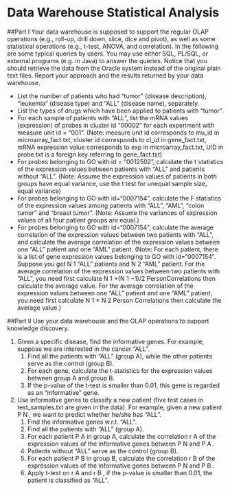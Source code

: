 # Data Warehouse Statistical Analysis

##Part I
Your data warehouse is supposed to support the regular OLAP operations (e.g., roll-up,
drill down, slice, dice and pivot), as well as some statistical operations (e.g., t-test,
ANOVA, and correlation). In the following are some typical queries by users. You may
use either SQL, PL/SQL, or external programs (e.g. in Java) to answer the queries. Notice
that you should retrieve the data from the Oracle system instead of the original plain text
files. Report your approach and the results returned by your data warehouse.
<ul>
<li>List the number of patients who had “tumor” (disease description), “leukemia” (disease type) and
“ALL” (disease name), separately.
<li>List the types of drugs which have been applied to patients with “tumor”.
<li>For each sample of patients with “ALL”, list the mRNA values (expression) of probes in cluster
id “00002” for each experiment with measure unit id = “001”. (Note: measure unit id corresponds
to mu_id in microarray_fact.txt, cluster id corresponds to cl_id in gene_fact.txt, mRNA expression
value corresponds to exp in microarray_fact.txt, UID in probe.txt is a foreign key referring to
gene_fact.txt)
<li>For probes belonging to GO with id = “0012502”, calculate the t statistics of the expression values
between patients with “ALL” and patients without “ALL”. (Note: Assume the expression values
of patients in both groups have equal variance, use the t test for unequal sample size, equal
variance)
<li>For probes belonging to GO with id=“0007154”, calculate the F statistics of the expression values
among patients with “ALL”, “AML”, “colon tumor” and “breast tumor”. (Note: Assume the
variances of expression values of all four patient groups are equal.)
<li>For probes belonging to GO with id=“0007154”, calculate the average correlation of the
expression values between two patients with “ALL”, and calculate the average correlation of the
expression values between one “ALL” patient and one “AML” patient. (Note: For each patient,
there is a list of gene expression values belonging to GO with id=“0007154”. Suppose you get
N 1 “ALL” patients and N 2 “AML” patient. For the average correlation of the expression
values between two patients with “ALL”, you need first calculate
N 1 ×(N 1 −1)/2 PersonCorrelations then calculate the average value. For the average correlation of the expression values
between one “ALL” patient and one “AML” patient, you need first calculate N 1 × N 2 Person
Correlations then calculate the average value.)
</ul>

##Part II
Use your data warehouse and the OLAP operations to support knowledge discovery.
<ol>
<li>Given a specific disease, find the informative genes.
For example, suppose we are interested in the cancer “ALL”.
<ol>
<li>Find all the patients with “ALL” (group A), while the other patients serve as the
control (group B).
<li> For each gene, calculate the t-statistics for the expression values between group A
and group B.
<li> If the p-value of the t-test is smaller than 0.01, this gene is regarded as an
“informative” gene.
</ol>
<li> Use informative genes to classify a new patient (five test cases in test_samples.txt are
given in the data).
For example, given a new patient P N , we want to predict whether he/she has “ALL”.
<ol>
<li>Find the informative genes w.r.t. “ALL”.
<li>Find all the patients with “ALL” (group A).
<li>For each patient P A in group A, calculate the correlation r A of the expression
values of the informative genes between P N and P A .
<li>Patients without “ALL” serve as the control (group B).
<li>For each patient P B in group B, calculate the correlation r B of the expression
values of the informative genes between P N and P B .
<li>Apply t-test on r A and r B , if the p-value is smaller than 0.01, the patient is
classified as “ALL”.
